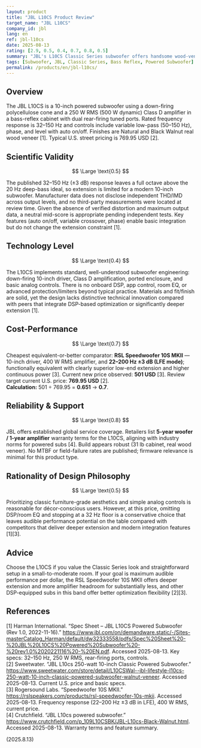 ```yaml
---
layout: product
title: "JBL L10CS Product Review"
target_name: "JBL L10CS"
company_id: jbl
lang: en
ref: jbl-l10cs
date: 2025-08-13
rating: [2.9, 0.5, 0.4, 0.7, 0.8, 0.5]
summary: "JBL's L10CS Classic Series subwoofer offers handsome wood-veneer aesthetics and competent basics, but its limited 32–150 Hz response and lack of modern features constrain scientific value and technology level. With current U.S. market pricing around 769.95 USD, clearly stronger performers exist at lower prices, so cost-performance is modest."
tags: [Subwoofer, JBL, Classic Series, Bass Reflex, Powered Subwoofer]
permalink: /products/en/jbl-l10cs/
---
```


## Overview

The JBL L10CS is a 10-inch powered subwoofer using a down-firing polycellulose cone and a 250 W RMS (500 W dynamic) Class D amplifier in a bass-reflex cabinet with dual rear-firing tuned ports. Rated frequency response is 32–150 Hz and controls include variable low-pass (50–150 Hz), phase, and level with auto on/off. Finishes are Natural and Black Walnut real wood veneer [1]. Typical U.S. street pricing is 769.95 USD [2].  

## Scientific Validity

$$ \Large \text{0.5} $$

The published 32–150 Hz (±3 dB) response leaves a full octave above the 20 Hz deep-bass ideal, so extension is limited for a modern 10-inch subwoofer. Manufacturer data does not disclose independent THD/IMD across output levels, and no third-party measurements were located at review time. Given the absence of verified distortion and maximum output data, a neutral mid-score is appropriate pending independent tests. Key features (auto on/off, variable crossover, phase) enable basic integration but do not change the extension constraint [1].  

## Technology Level

$$ \Large \text{0.4} $$

The L10CS implements standard, well-understood subwoofer engineering: down-firing 10-inch driver, Class D amplification, ported enclosure, and basic analog controls. There is no onboard DSP, app control, room EQ, or advanced protection/limiters beyond typical practice. Materials and fit/finish are solid, yet the design lacks distinctive technical innovation compared with peers that integrate DSP-based optimization or significantly deeper extension [1].  

## Cost-Performance

$$ \Large \text{0.7} $$

Cheapest equivalent-or-better comparator: **RSL Speedwoofer 10S MKII** — 10-inch driver, 400 W RMS amplifier, and **22–200 Hz ±3 dB (LFE mode)**; functionally equivalent with clearly superior low-end extension and higher continuous power [3]. Current new price observed: **501 USD** [3]. Review target current U.S. price: **769.95 USD** [2].  
**Calculation:** 501 ÷ 769.95 = **0.651** → **0.7**.  

## Reliability & Support

$$ \Large \text{0.8} $$

JBL offers established global service coverage. Retailers list **5-year woofer / 1-year amplifier** warranty terms for the L10CS, aligning with industry norms for powered subs [4]. Build appears robust (31 lb cabinet, real wood veneer). No MTBF or field-failure rates are published; firmware relevance is minimal for this product type.  

## Rationality of Design Philosophy

$$ \Large \text{0.5} $$

Prioritizing classic furniture-grade aesthetics and simple analog controls is reasonable for décor-conscious users. However, at this price, omitting DSP/room EQ and stopping at a 32 Hz floor is a conservative choice that leaves audible performance potential on the table compared with competitors that deliver deeper extension and modern integration features [1][3].  

## Advice

Choose the L10CS if you value the Classic Series look and straightforward setup in a small-to-moderate room. If your goal is maximum audible performance per dollar, the RSL Speedwoofer 10S MKII offers deeper extension and more amplifier headroom for substantially less, and other DSP-equipped subs in this band offer better optimization flexibility [2][3].  

## References

[1] Harman International. “Spec Sheet – JBL L10CS Powered Subwoofer (Rev 1.0, 2022-11-16).” https://www.jbl.com/on/demandware.static/-/Sites-masterCatalog_Harman/default/dw32333558/pdfs/Spec%20Sheet%20-%20JBL%20L10CS%20Powered%20Subwoofer%20-%20rev1.0%2020221116%20-%20EN.pdf. Accessed 2025-08-13. Key specs: 32–150 Hz, 250 W RMS, rear-firing ports, controls.  
[2] Sweetwater. “JBL L10cs 250-watt 10-inch Classic Powered Subwoofer.” https://www.sweetwater.com/store/detail/L10CSWal--jbl-lifestyle-l10cs-250-watt-10-inch-classic-powered-subwoofer-walnut-veneer. Accessed 2025-08-13. Current U.S. price and basic specs.  
[3] Rogersound Labs. “Speedwoofer 10S MKII.” https://rslspeakers.com/products/rsl-speedwoofer-10s-mkii. Accessed 2025-08-13. Frequency response (22–200 Hz ±3 dB in LFE), 400 W RMS, current price.  
[4] Crutchfield. “JBL L10cs powered subwoofer.” https://www.crutchfield.com/p_109L10CSBK/JBL-L10cs-Black-Walnut.html. Accessed 2025-08-13. Warranty terms and feature summary.  

(2025.8.13)

